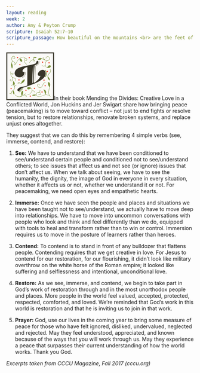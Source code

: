 ```yaml
---
layout: reading
week: 2
author: Amy & Peyton Crump
scripture: Isaiah 52:7—10
scripture_passage: How beautiful on the mountains <br> are the feet of those who bring good news, <br> who proclaim peace, <br> who bring good tidings, <br> who proclaim salvation, <br> who say to Zion, <br> “Your God reigns!” <br> Listen! Your watchmen lift up their voices; <br> together they shout for joy. <br> When the Lord returns to Zion, <br> they will see it with their own eyes. <br> Burst into songs of joy together, <br> you ruins of Jerusalem, <br> for the Lord has comforted his people, <br> he has redeemed Jerusalem. <br> The Lord will lay bare his holy arm <br> in the sight of all the nations, <br> and all the ends of the earth will see <br> the salvation of our God.
---
```


<p><img class="drop-cap" src="/src/img/drop-cap-i.svg"><span>I</span>n their book Mending the Divides: Creative Love in a Conflicted World, Jon Huckins and Jer Swigart share how bringing peace (peacemaking) is to move toward conflict – not just to end fights or resolve tension, but to restore relationships, renovate broken systems, and replace unjust ones altogether.</p>

They suggest that we can do this by remembering 4 simple verbs (see, immerse, contend, and restore): 

1. <p><b>See:</b> We have to understand that we have been conditioned to see/understand certain people and conditioned not to see/understand others; to see issues that affect us and not see (or ignore) issues that don’t affect us. When we talk about seeing, we have to see the humanity, the dignity, the image of God in everyone in every situation, whether it affects us or not, whether we understand it or not. For peacemaking, we need open eyes and empathetic hearts.</p>
2. <p><b>Immerse:</b> Once we have seen the people and places and situations we have been taught not to see/understand, we actually have to move deep into relationships. We have to move into uncommon conversations with people who look and think and feel differently than we do, equipped with tools to heal and transform rather than to win or control. Immersion requires us to move in the posture of learners rather than heroes.</p>
3. <p><b>Contend:</b> To contend is to stand in front of any bulldozer that flattens people. Contending requires that we get creative in love. For Jesus to contend for our restoration, for our flourishing, it didn’t look like military overthrow on the white horse of the Roman empire; it looked like suffering and selflessness and intentional, unconditional love.</p>
4. <p><b>Restore:</b> As we see, immerse, and contend, we begin to take part in God’s work of restoration through and in the most unorthodox people and places. More people in the world feel valued, accepted, protected, respected, comforted, and loved. We’re reminded that God’s work in this world is restoration and that he is inviting us to join in that work.</p>
5. <p><b>Prayer:</b> God, use our lives in the coming year to bring some measure of peace for those who have felt ignored, disliked, undervalued, neglected and rejected. May they feel understood, appreciated, and known because of the ways that you will work through us. May they experience a peace that surpasses their current understanding of how the world works. Thank you God.</p>

<i>Excerpts taken from CCCU Magazine, Fall 2017 (cccu.org)</i>



